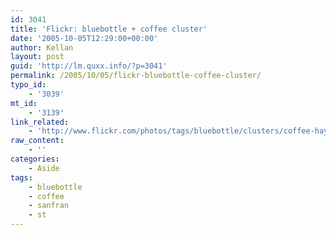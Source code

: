 ```yaml
---
id: 3041
title: 'Flickr: bluebottle + coffee cluster'
date: '2005-10-05T12:29:00+00:00'
author: Kellan
layout: post
guid: 'http://lm.quxx.info/?p=3041'
permalink: /2005/10/05/flickr-bluebottle-coffee-cluster/
typo_id:
    - '3039'
mt_id:
    - '3139'
link_related:
    - 'http://www.flickr.com/photos/tags/bluebottle/clusters/coffee-hayesvalley-sanfrancisco/'
raw_content:
    - ''
categories:
    - Aside
tags:
    - bluebottle
    - coffee
    - sanfran
    - st
---
```


